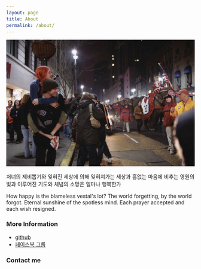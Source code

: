```yaml
---
layout: page
title: About
permalink: /about/
---
```


![이터널선샤인](images/psybrary.jpg)

처녀의 제비뽑기와
잊혀진 세상에 의해 잊혀져가는 세상과
흠없는 마음에 비추는 영원의 빛과
이루어진 기도와
체념의 소망은 얼마나 행복한가

How happy is the blameless vestal's lot?
The world forgetting, by the world forgot.
Eternal sunshine of the spotless mind.
Each prayer accepted and each wish resigned.


### More Information

* [github](https://github.com/psybrary)
* [페이스북 그룹](https://www.facebook.com/groups/psybrary)


### Contact me
